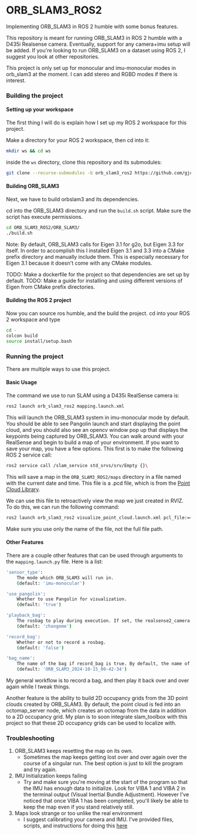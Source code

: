 # ORB_SLAM3_ROS2
Implementing ORB_SLAM3 in ROS 2 humble with some bonus features.

This repository is meant for running ORB_SLAM3 in ROS 2 humble with a D435i Realsense
camera. Eventually, support for any camera+imu setup will be added. If you're looking
to run ORB_SLAM3 on a dataset using ROS 2, I suggest you look at other repositories.

This project is only set up for monocular and imu-monocular modes in orb_slam3
at the moment. I can add stereo and RGBD modes if there is interest.

### Building the project

#### Setting up your workspace
The first thing I will do is explain how I set up my ROS 2 workspace for this project.

Make a directory for your ROS 2 workspace, then cd into it:
```sh
mkdir ws && cd ws
```
inside the ```ws``` directory, clone this repository and its submodules:
```sh
git clone --recurse-submodules -b orb_slam3_ros2 https://github.com/gjcliff/ORB_SLAM3_ROS2.git
```
#### Building ORB_SLAM3
Next, we have to build orbslam3 and its dependencies.

cd into the ORB_SLAM3 directory and run the ```build.sh``` script. Make sure the
script has execute permissions.
```sh
cd ORB_SLAM3_ROS2/ORB_SLAM3/
./build.sh
```
Note: By default, ORB_SLAM3 calls for Eigen 3.1 for g2o, but Eigen 3.3 for itself.
In order to accomplish this I installed Eigen 3.1 and 3.3 into a CMake prefix
directory and manually include them. This is especially necessary for Eigen 3.1
because it doesn't come with any CMake modules.

TODO: Make a dockerfile for the project so that dependencies are set up by default.
TODO: Make a guide for installing and using different versions of Eigen from CMake
prefix directories.

#### Building the ROS 2 project
Now you can source ros humble, and the build the project. cd into your ROS 2
workspace and type
```sh
cd -
colcon build
source install/setup.bash
```
### Running the project

There are multiple ways to use this project.

#### Basic Usage

The command we use to run SLAM using a D435i RealSense camera is:
```sh
ros2 launch orb_slam3_ros2 mapping.launch.xml
```
This will launch the ORB_SLAM3 system in imu-monocular mode by default. You should
be able to see Pangolin launch and start displaying the point cloud, and you should
also see an opencv window pop up that displays the keypoints being captured by
ORB_SLAM3. You can walk around with your RealSense and begin to build a map of
your environment. If you want to save your map, you have a few options. This
first is to make the following ROS 2 service call:
```sh
ros2 service call /slam_service std_srvs/srv/Empty {}\
```
This will save a map in the ```ORB_SLAM3_ROS2/maps``` directory in a file named
with the current date and time. This file is a .pcd file, which is from the [Point Cloud Library](https://pointclouds.org/).

We can use this file to retroactively view the map we just created in RVIZ.
To do this, we can run the following command:
```sh
ros2 launch orb_slam3_ros2 visualize_point_cloud.launch.xml pcl_file:=<name_of_pcl_file>
```
Make sure you use only the name of the file, not the full file path.

#### Other Features

There are a couple other features that can be used through arguments to the
```mapping.launch.py``` file. Here is a list:
```sh
'sensor_type':
    The mode which ORB_SLAM3 will run in.
    (default: 'imu-monocular')

'use_pangolin':
    Whether to use Pangolin for visualization.
    (default: 'true')

'playback_bag':
    The rosbag to play during execution. If set, the realsense2_camera node will not launch. Otherwise, nothing will happen.
    (default: 'changeme')

'record_bag':
    Whether or not to record a rosbag.
    (default: 'false')

'bag_name':
    The name of the bag if record_bag is true. By default, the name of the bag will be ORB_SLAM3_YYYY-MM-DD_HH-mm-ss
    (default: 'ORB_SLAM3_2024-10-15_00-42-34')
```
My general workflow is to record a bag, and then play it back over and over again
while I tweak things.

Another feature is the ability to build 2D occupancy grids from the 3D point clouds
created by ORB_SLAM3. By default, the point cloud is fed into an octomap_server
node, which creates an octomap from the data in addition to a 2D occupancy grid.
My plan is to soon integrate slam_toolbox with this project so that these 2D occupancy
grids can be used to localize with.

### Troubleshooting
1. ORB_SLAM3 keeps resetting the map on its own.
    * Sometimes the map keeps getting lost over and over again over the course of a singular
    run. The best option is just to kill the program and try again.
2. IMU Initialization keeps failing
    * Try and make sure you're moving at the start of the program so that the IMU
    has enough data to initialize. Look for VIBA 1 and VIBA 2 in the terminal output
    (Visual Inertial Bundle Adjustment). However I've noticed that once VIBA 1
    has been completed, you'll likely be able to keep the map even if you stand
    relatively still.
3. Maps look strange or too unlike the real environment
    * I suggest calibrating your camera and IMU. I've provided files, scripts,
    and instructions for doing this [here](./camera_calibration/README.md)
